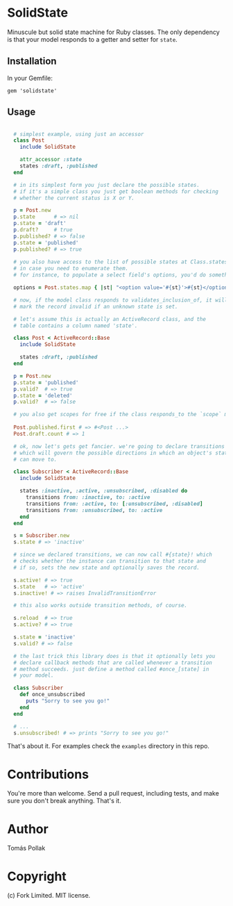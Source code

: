 SolidState
==========

Minuscule but solid state machine for Ruby classes. The only dependency is that your model responds to a getter and setter for `state`.

## Installation

In your Gemfile:

    gem 'solidstate'

## Usage

``` ruby

  # simplest example, using just an accessor
  class Post
    include SolidState

    attr_accessor :state
    states :draft, :published
  end

  # in its simplest form you just declare the possible states.
  # if it's a simple class you just get boolean methods for checking
  # whether the current status is X or Y.

  p = Post.new
  p.state      # => nil 
  p.state = 'draft'
  p.draft?     # true
  p.published? # => false
  p.state = 'published'
  p.published? # => true
  
  # you also have access to the list of possible states at Class.states, 
  # in case you need to enumerate them.
  # for instance, to populate a select field's options, you'd do something like:

  options = Post.states.map { |st| "<option value='#{st}'>#{st}</option>" }.join("\n")

  # now, if the model class responds to validates_inclusion_of, it will
  # mark the record invalid if an unknown state is set.

  # let's assume this is actually an ActiveRecord class, and the
  # table contains a column named 'state'.

  class Post < ActiveRecord::Base
    include SolidState

    states :draft, :published
  end

  p = Post.new
  p.state = 'published'
  p.valid?  # => true
  p.state = 'deleted'
  p.valid?  # => false

  # you also get scopes for free if the class responds_to the `scope` method
  
  Post.published.first # => #<Post ...>
  Post.draft.count # => 1

  # ok, now let's gets get fancier. we're going to declare transitions
  # which will govern the possible directions in which an object's state
  # can move to.

  class Subscriber < ActiveRecord::Base
    include SolidState

    states :inactive, :active, :unsubscribed, :disabled do
      transitions from: :inactive, to: :active
      transitions from: :active, to: [:unsubscribed, :disabled]
      transitions from: :unsubscribed, to: :active
    end
  end

  s = Subscriber.new
  s.state # => 'inactive'

  # since we declared transitions, we can now call #{state}! which
  # checks whether the instance can transition to that state and
  # if so, sets the new state and optionally saves the record.

  s.active! # => true
  s.state   # => 'active'
  s.inactive! # => raises InvalidTransitionError

  # this also works outside transition methods, of course.

  s.reload  # => true
  s.active? # => true

  s.state = 'inactive'
  s.valid? # => false

  # the last trick this library does is that it optionally lets you
  # declare callback methods that are called whenever a transition
  # method succeeds. just define a method called #once_[state] in
  # your model.

  class Subscriber
    def once_unsubscribed
      puts "Sorry to see you go!"
    end
  end

  # ...
  s.unsubscribed! # => prints "Sorry to see you go!"
```

That's about it. For examples check the `examples` directory in this repo.

# Contributions

You're more than welcome. Send a pull request, including tests, and make sure you don't break anything. That's it.

# Author

Tomás Pollak

# Copyright

(c) Fork Limited. MIT license.
